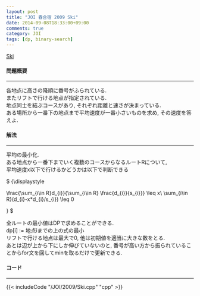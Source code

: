 ```yaml
---
layout: post
title: "JOI 春合宿 2009 Ski"
date: 2014-09-08T18:33:00+09:00
comments: true
category: JOI
tags: [dp, binary-search]
---
```


[Ski](http://joisc2009.contest.atcoder.jp/tasks/joisc2009_ski)

#### 問題概要

****

各地点に高さの降順に番号がふられている.  
またリフトで行ける地点が指定されている.  
地点同士を結ぶコースがあり, それぞれ距離と速さが決まっている.  
ある場所から一番下の地点まで平均速度が一番小さいものを求め, その速度を答えよ.

#### 解法

****

平均の最小化.  
ある地点から一番下までいく複数のコースからなるルートRについて,  
平均速度x以下で行けるかどうかは以下で判断できる


<div> $ {\displaystyle

   \frac{\sum_{i\in R}d_{i}}{\sum_{i\in R} \frac{d_{i}}{s_{i}}} \leq x\\
   \sum_{i\in R}(d_{i}-x*d_{i}/s_{i}) \leq 0

} $</div>


全ルートの最小値はDPで求めることができる.  
dp\[i\] := 地点iまでの上の式の最小  
リフトで行ける地点は最大で0, 他は初期値を適当に大きな数をとる.  
あとは辺が上から下にしか伸びていないのと, 番号が高い方から振られていることからfor文を回してminを取るだけで更新できる.  

#### コード

****

{{< includeCode "/JOI/2009/Ski.cpp" "cpp" >}}
